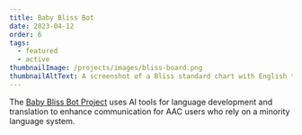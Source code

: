 ```yaml
---
title: Baby Bliss Bot
date: 2023-04-12
order: 6
tags:
  - featured
  - active
thumbnailImage: /projects/images/bliss-board.png
thumbnailAltText: A screenshot of a Bliss standard chart with English translation
---
```

The [Baby Bliss Bot Project](/baby-bliss-bot-project/) uses AI tools for language development and translation
to enhance communication for AAC users who rely on a minority language system.
